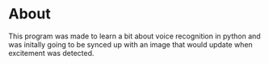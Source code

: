 # About
This program was made to learn a bit about voice recognition in python and was initally going to be synced up with an image that would update when excitement was detected.